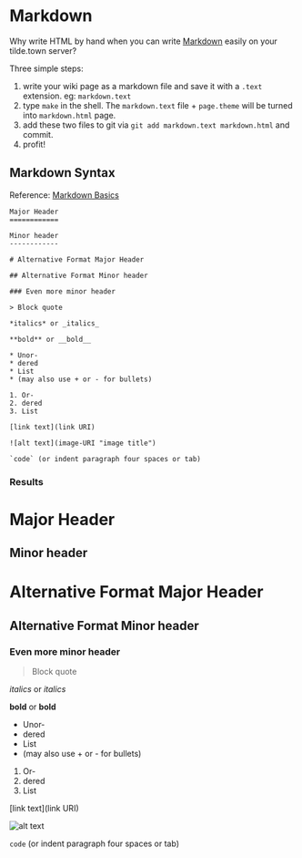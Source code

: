 # Markdown

Why write HTML by hand when you can write [Markdown](http://commonmark.org/) easily on your tilde.town server?

Three simple steps:

1. write your wiki page as a markdown file and save it with a `.text` extension. eg: `markdown.text`
2. type `make` in the shell. The `markdown.text` file + `page.theme` will be turned into `markdown.html` page.
3. add these two files to git via `git add markdown.text markdown.html` and commit.
4. profit!

## Markdown Syntax

Reference: [Markdown Basics](http://daringfireball.net/projects/markdown/basics)

    Major Header
    ============

    Minor header
    ------------

    # Alternative Format Major Header

    ## Alternative Format Minor header

    ### Even more minor header

    > Block quote

    *italics* or _italics_

    **bold** or __bold__

    * Unor-
    * dered
    * List
    * (may also use + or - for bullets)

    1. Or-
    2. dered
    3. List

    [link text](link URI)

    ![alt text](image-URI "image title")

    `code` (or indent paragraph four spaces or tab)

### Results

Major Header
============

Minor header
------------

# Alternative Format Major Header

## Alternative Format Minor header

### Even more minor header

> Block quote

*italics* or _italics_

**bold** or __bold__

* Unor-
* dered
* List
* (may also use + or - for bullets)

1. Or-
2. dered
3. List

[link text](link URI)

![alt text](image-URI "image title")

`code` (or indent paragraph four spaces or tab)




